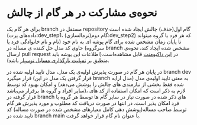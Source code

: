 # نحوه‌ی مشارکت در هر گام از چالش
برای هر گام یک branch مستقل در repository چالش ایجاد شده است (گام اول(حذف داده‌های پرت):dev_step1، گام دوم(نرمالسازی):dev_step2) که هر فرد یا گروه میتواند تا پایان زمان مشخص شده برای گام پوشه ای به نام خود (نام و نام خانوادگی فرد یا سرگروه) حاوی کد مدل حل کننده ی مساله در branch مشخص شده ایجاد کند، نحوه‌ی ارسال pull request در [این داکیومنت](https://drive.google.com/file/d/1wG110k3Int5dRUwYtxoaxKOK7hiYxh6V/view?usp=sharing) قابل مشاهده‌است.(اطلاعات این پوشه باید منطبق بر [تمپلیت بارگذاری مسایل نوسپار](https://github.com/Nosepar/Templates/tree/main/Submission) باشد). 

در پایان هر گام در صورت پذیرش اولیه‌ی یک مدل، مدل تایید اولیه شده در branch dev قرار میگیرد (قرار گرفتن یک مدل در این branch به معنی تایید اولیه‌ی مدل (مدل ارایه شده فقط بخشی از نیازمندی های چالش را پوشش می‌دهد) و امکان بهبود کد توسط سایر افراد و گروه ها برقرار می‌باشد)، لازم به ذکر است که امکان استفاده از کد های قرار گرفته در branch های ذکر شده در صورت نیاز در سایر گام ها توسط هر گروه یا فرد امکان پذیر است. در انتها در صورت دریافت کد مطلوب و مورد پذیرش هر گام توسط صاحب مساله(پوشش دهی کامل معیارهای مشخص شده در صورت مساله) کد تایید شده در branch main با عنوان نام گام قرار خواهد گرفت.
